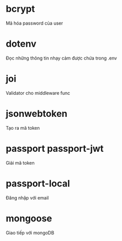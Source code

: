 # bcrypt
  Mã hóa password của user
# dotenv
  Đọc những thông tin nhạy cảm được chứa trong .env
# joi
  Validator cho middleware func
# jsonwebtoken
  Tạo ra mã token
# passport passport-jwt
  Giải mã token
# passport-local
  Đăng nhập với email
# mongoose
  Giao tiếp với mongoDB
